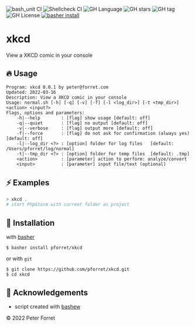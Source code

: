 ![bash_unit CI](https://github.com/pforret/xkcd/workflows/bash_unit%20CI/badge.svg)
![Shellcheck CI](https://github.com/pforret/xkcd/workflows/Shellcheck%20CI/badge.svg)
![GH Language](https://img.shields.io/github/languages/top/pforret/xkcd)
![GH stars](https://img.shields.io/github/stars/pforret/xkcd)
![GH tag](https://img.shields.io/github/v/tag/pforret/xkcd)
![GH License](https://img.shields.io/github/license/pforret/xkcd)
[![basher install](https://img.shields.io/badge/basher-install-white?logo=gnu-bash&style=flat)](https://basher.gitparade.com/package/)

# xkcd

View a XKCD comic in your console

## 🔥 Usage

```
Program: xkcd 0.0.1 by peter@forret.com
Updated: 2022-03-16
Description: View a XKCD comic in your console
Usage: normal.sh [-h] [-q] [-v] [-f] [-l <log_dir>] [-t <tmp_dir>] <action> <input?>
Flags, options and parameters:
    -h|--help        : [flag] show usage [default: off]
    -q|--quiet       : [flag] no output [default: off]
    -v|--verbose     : [flag] output more [default: off]
    -f|--force       : [flag] do not ask for confirmation (always yes) [default: off]
    -l|--log_dir <?> : [option] folder for log files   [default: /Users/pforret/log/normal]
    -t|--tmp_dir <?> : [option] folder for temp files  [default: .tmp]
    <action>         : [parameter] action to perform: analyze/convert
    <input>          : [parameter] input file/text (optional)
```

## ⚡️ Examples

```bash
> xkcd .
# start PhpStorm with current folder as project
```

## 🚀 Installation

with [basher](https://github.com/basherpm/basher)

	$ basher install pforret/xkcd

or with `git`

	$ git clone https://github.com/pforret/xkcd.git
	$ cd xkcd

## 📝 Acknowledgements

* script created with [bashew](https://github.com/pforret/bashew)

&copy; 2022 Peter Forret

